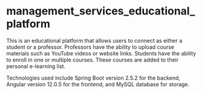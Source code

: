 # management_services_educational_platform
This is an educational platform that allows users to connect as either a student or a professor.
Professors have the ability to upload course materials such as YouTube videos or website links. 
Students have the ability to enroll in one or multiple courses. These courses are added to their personal e-learning list. 

Technologies used include Spring Boot version 2.5.2 for the backend, Angular version 12.0.5 for the frontend, and MySQL database for storage.
